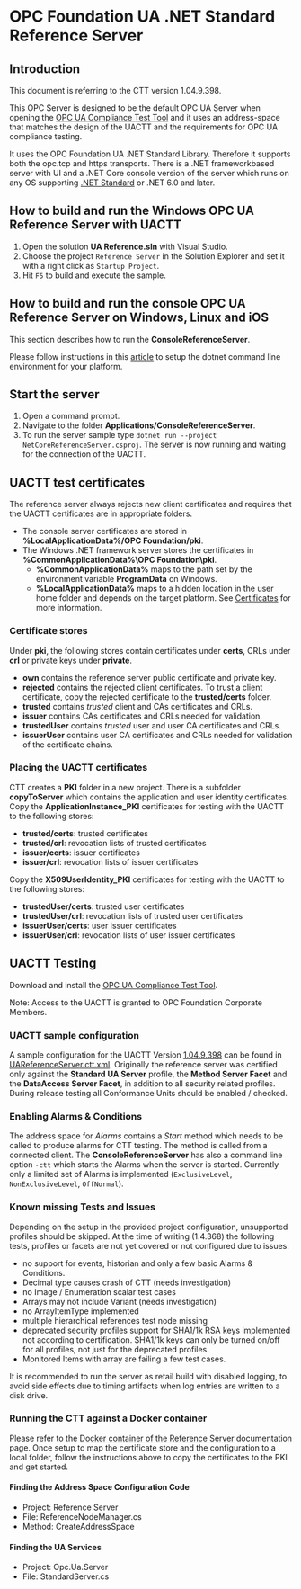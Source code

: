 # OPC Foundation UA .NET Standard Reference Server

## Introduction

This document is referring to the CTT version 1.04.9.398.

This OPC Server is designed to be the default OPC UA Server when opening the [OPC UA Compliance Test Tool](https://opcfoundation.org/developer-tools/certification-test-tools/opc-ua-compliance-test-tool-uactt/) and it uses an address-space that matches the design of the UACTT and the requirements for OPC UA compliance testing. 

It uses the OPC Foundation UA .NET Standard Library. Therefore it supports both the opc.tcp and https transports. There is a .NET frameworkbased server with UI and a .NET Core console version of the server which runs on any OS supporting [.NET Standard](https://docs.microsoft.com/en-us/dotnet/articles/standard) or .NET 6.0 and later.

## How to build and run the Windows OPC UA Reference Server with UACTT
1. Open the solution **UA Reference.sln** with Visual Studio.
2. Choose the project `Reference Server` in the Solution Explorer and set it with a right click as `Startup Project`.
3. Hit `F5` to build and execute the sample.

## How to build and run the console OPC UA Reference Server on Windows, Linux and iOS
This section describes how to run the **ConsoleReferenceServer**.

Please follow instructions in this [article](https://aka.ms/dotnetcoregs) to setup the dotnet command line environment for your platform. 

## Start the server 
1. Open a command prompt.
2. Navigate to the folder **Applications/ConsoleReferenceServer**.
3. To run the server sample type `dotnet run --project NetCoreReferenceServer.csproj`. The server is now running and waiting for the connection of the UACTT. 

## UACTT test certificates
The reference server always rejects new client certificates and requires that the UACTT certificates are in appropriate folders. 
- The console server certificates are stored in **%LocalApplicationData%/OPC Foundation/pki**.
- The Windows .NET framework server stores the certificates in **%CommonApplicationData%\OPC Foundation\pki**.
    - **%CommonApplicationData%** maps to the path set by the environment variable **ProgramData** on Windows.  
    - **%LocalApplicationData%** maps to a hidden location in the user home folder and depends on the target platform. See [Certificates](Certificates.md) for more information.

### Certificate stores
Under **pki**, the following stores contain certificates under **certs**, CRLs under **crl** or private keys under **private**.
- **own** contains the reference server public certificate and private key.
- **rejected** contains the rejected client certificates. To trust a client certificate, copy the rejected certificate to the **trusted/certs** folder.
- **trusted** contains *trusted* client and CAs certificates and CRLs.
- **issuer** contains CAs certificates and CRLs needed for validation.
- **trustedUser** contains *trusted* user and user CA certificates and CRLs.
- **issuerUser** contains user CA certificates and CRLs needed for validation of the certificate chains.

### Placing the UACTT certificates
CTT creates a **PKI** folder in a new project. There is a subfolder **copyToServer** which contains the application and user identity certificates.
Copy the **ApplicationInstance_PKI** certificates for testing with the UACTT to the following stores:
- **trusted/certs**: trusted certificates
- **trusted/crl**: revocation lists of trusted certificates
- **issuer/certs**: issuer certificates
- **issuer/crl**: revocation lists of issuer certificates

Copy the **X509UserIdentity_PKI** certificates for testing with the UACTT to the following stores:
- **trustedUser/certs**: trusted user certificates
- **trustedUser/crl**: revocation lists of trusted user certificates
- **issuerUser/certs**: user issuer certificates
- **issuerUser/crl**: revocation lists of user issuer certificates

## UACTT Testing
Download and install the [OPC UA Compliance Test Tool](https://opcfoundation.org/developer-tools/certification-test-tools/opc-ua-compliance-test-tool-uactt/). 

Note: Access to the UACTT is granted to OPC Foundation Corporate Members.

### UACTT sample configuration
A sample configuration for the UACTT Version [1.04.9.398](https://opcfoundation.org/developer-tools/certification-test-tools/opc-ua-compliance-test-tool-uactt/) can be found in [UAReferenceServer.ctt.xml](./UAReferenceServer.ctt.xml). Originally the reference server was certified only against the **Standard UA Server** profile, the **Method Server Facet** and the **DataAccess Server Facet**, in addition to all security related profiles. During release testing all Conformance Units should be enabled / checked. 

### Enabling Alarms & Conditions

The address space for *Alarms* contains a *Start* method which needs to be called to produce alarms for CTT testing. The method is called from a connected client. 
The **ConsoleReferenceServer** has also a command line option `-ctt` which starts the Alarms when the server is started. Currently only a limited set of Alarms is implemented (`ExclusiveLevel`, `NonExclusiveLevel`, `OffNormal`).

### Known missing Tests and Issues ###

Depending on the setup in the provided project configuration, unsupported profiles should be skipped. At the time of writing (1.4.368) the following tests, profiles or facets are not yet covered or not configured due to issues:
- no support for events, historian and only a few basic Alarms & Conditions. 
- Decimal type causes crash of CTT (needs investigation)
- no Image / Enumeration scalar test cases
- Arrays may not include Variant (needs investigation)
- no ArrayItemType implemented
- multiple hierarchical references test node missing
- deprecated security profiles support for SHA1/1k RSA keys implemented not according to certification. SHA1/1k keys can only be turned on/off for all profiles, not just for the deprecated profiles.
- Monitored Items with array are failing a few test cases.
 
It is recommended to run the server as retail build with disabled logging, to avoid side effects due to timing artifacts when log entries are written to a disk drive. 

### Running the CTT against a Docker container ###

Please refer to the [Docker container of the Reference Server](Docs/DockerReferenceServer.md) documentation page. Once setup to map the certificate store and the configuration to a local folder, follow the instructions above to copy the certificates to the PKI and get started.

#### Finding the Address Space Configuration Code
- Project: Reference Server
- File: ReferenceNodeManager.cs
- Method: CreateAddressSpace

#### Finding the UA Services
- Project: Opc.Ua.Server
- File: StandardServer.cs


